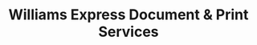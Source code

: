 ---
title: "Williams Express Document & Print Services"
url: /tempe/williams-express-document-und-print-services/
shop: Kopieren
---